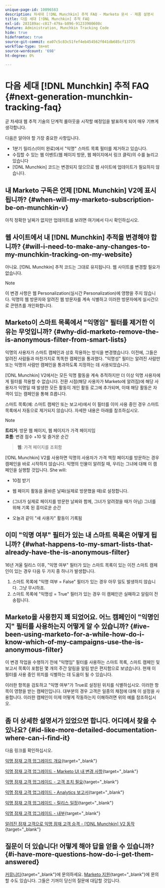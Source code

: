```yaml
---
unique-page-id: 10096583
description: 차세대 [!DNL Munchkin] 추적 FAQ - Marketo 문서 - 제품 설명서
title: 다음 세대 [!DNL Munchkin] 추적 FAQ
exl-id: 283189ac-c817-479a-b896-91233980608c
feature: Administration, Munchkin Tracking Code
hide: true
hidefromtoc: true
source-git-commit: ea07c5c83c51fef4eb454562f041db685cf13775
workflow-type: tm+mt
source-wordcount: '698'
ht-degree: 0%

---
```


# 다음 세대 [!DNL Munchkin] 추적 FAQ {#next-generation-munchkin-tracking-faq}

곧 차세대 웹 추적 기술의 단계적 롤아웃을 시작할 예정임을 발표하게 되어 매우 기쁘게 생각합니다.

다음은 알아야 할 가장 중요한 사항입니다.

* 1분기 릴리스(이미 완료)에서 &quot;익명&quot; 스마트 목록 필터를 제거하고 있습니다.
* 수집할 수 있는 웹 이벤트(웹 페이지 방문, 웹 페이지에서 링크 클릭)의 수를 늘리고 있습니다
* [!DNL Munchkin] 코드는 변경되지 않으므로 웹 사이트에 업데이트가 필요하지 않습니다.

## 내 Marketo 구독은 언제 [!DNL Munchkin] V2에 표시됩니까? {#when-will-my-marketo-subscription-be-on-munchkin-v}

아직 정확한 날짜가 없지만 업데이트를 보려면 여기에서 다시 확인하십시오.

## 웹 사이트에서 내 [!DNL Munchkin] 추적을 변경해야 합니까? {#will-i-need-to-make-any-changes-to-my-munchkin-tracking-on-my-website}

아니요. [!DNL Munchkin] 추적 코드는 그대로 유지됩니다. 웹 사이트를 변경할 필요가 없습니다.

>[!NOTE]
>
>이 변경 사항은 웹 Personalization(실시간 Personalization)에 영향을 주지 않습니다. 익명의 웹 방문자와 알려진 웹 방문자를 계속 식별하고 이러한 방문자에게 실시간으로 콘텐츠를 개인화합니다.

## Marketo이 스마트 목록에서 &quot;익명임&quot; 필터를 제거한 이유는 무엇입니까? {#why-did-marketo-remove-the-is-anonymous-filter-from-smart-lists}

익명의 사용자가 스마트 캠페인과 상호 작용하는 방식을 변경했습니다. 이전에, 그들은 알려진 사람들과 마찬가지로 똑똑한 캠페인을 통과했다. &quot;익명성&quot; 필터는 알려진 사람만 또는 익명의 사람만 캠페인을 통과하도록 지정하는 데 사용되었습니다.

[!DNL Munchkin] V2에서는 모든 익명 활동을 계속 추적하지만 더 이상 익명 사용자에게 필터를 적용할 수 없습니다. 전환 시점(해당 사용자가 Marketo에 알려짐)에 해당 사용자가 익명일 때 발생한 모든 활동이 개인 활동 로그에 추가되며, 이때 해당 활동은 자격이 있는 캠페인을 통해 흐릅니다.

스마트 목록(예: 스마트 캠페인 또는 보고서)에서 이 필터를 이미 사용 중인 경우 스마트 목록에서 자동으로 제거되지 않습니다. 자세한 내용은 아래를 참조하십시오.

>[!NOTE]
>
>**트리거**: 방문 웹 페이지, 웹 페이지가 가격 페이지임\
>**흐름**: 변경 점수 +10 및 즐거운 순간
>>**웹**: 가격 페이지를 조회함
>
>[!DNL Munchkin] V2를 사용하면 익명의 사용자가 가격 책정 페이지를 방문하는 경우 캠페인을 바로 시작하지 않습니다. 익명의 인물이 알려질 때, 우리는 그녀에 대해 이 캠페인을 실행할 것입니다. She will:
>
>* 10점 받기
>
>* 웹 페이지 활동을 올바른 날짜(실제로 방문했을 때)로 설정합니다.
>
>* (그녀가 실제로 페이지를 방문한 날짜와 함께, 그녀가 알려졌을 때가 아님) 그녀를 위해 기록 된 흥미로운 순간
>
>* 오늘과 같이 &quot;새 사용자&quot; 활동이 기록됨

## 이미 &quot;익명 여부&quot; 필터가 있는 내 스마트 목록은 어떻게 됩니까? {#what-happens-to-my-smart-lists-that-already-have-the-is-anonymous-filter}

16년 겨울 릴리스 이후, &quot;익명 여부&quot; 필터가 있는 스마트 목록이 있는 이전 스마트 캠페인이 있는 경우 다음 두 가지 중 하나가 발생합니다.

1. 스마트 목록에 &quot;익명 여부 = False&quot; 필터가 있는 경우 아무 일도 발생하지 않습니다. 그냥 무시하죠.
1. 스마트 목록에 &quot;익명성 = True&quot; 필터가 있는 경우 이 캠페인은 실패하고 알림이 전송됩니다.

## Marketo을 사용한지 꽤 되었어요. 어느 캠페인이 &quot;익명인지&quot; 필터를 사용하는지 어떻게 알 수 있습니까? {#ive-been-using-marketo-for-a-while-how-do-i-know-which-of-my-campaigns-use-the-is-anonymous-filter}

이 변경 작업을 수행하기 전에 &quot;익명임&quot; 필터를 사용하는 스마트 목록, 스마트 캠페인 및 보고서 목록이 포함된 몇 개의 주간 알림을 알림 받은 편지함으로 보냈습니다. 현재 이 필터를 사용 중인 위치를 식별하는 데 도움이 될 수 있습니다.

이러한 항목을 검토하고 &quot;익명 여부&quot;가 True로 설정된 위치를 식별하십시오. 이러한 항목이 영향을 받는 캠페인입니다. 대부분의 경우 고객은 일종의 채점에 대해 이 설정을 사용합니다. 이러한 캠페인이 이제 어떻게 작동하는지 이해하려면 위의 예를 참조하십시오.

## 좀 더 상세한 설명서가 있었으면 합니다. 어디에서 찾을 수 있나요? {#id-like-more-detailed-documentation-where-can-i-find-it}

다음 링크를 확인하십시오.

[익명 잠재 고객 업그레이드 개요](https://nation.marketo.com/docs/DOC-2937){target="_blank"}

[익명 잠재 고객 업그레이드 - Marketo UI 내 변경 사항](https://nation.marketo.com/docs/DOC-2938){target="_blank"}

[익명 잠재 고객 업그레이드 - 고객 조치 필요](https://nation.marketo.com/docs/DOC-2939){target="_blank"}

[익명 잠재 고객 업그레이드 - Analytics 보고서](https://nation.marketo.com/docs/DOC-2940){target="_blank"}

[익명 잠재 고객 업그레이드 - 릴리스 일정](https://nation.marketo.com/docs/DOC-2961){target="_blank"}

[익명 잠재 고객 업그레이드 - 내부](https://nation.marketo.com/docs/DOC-2962){target="_blank"}

[알려진 잠재 고객으로 익명 잠재 고객 승격 - [!DNL Munchkin] V2 동작](https://nation.marketo.com/docs/DOC-2963){target="_blank"}

## 질문이 더 있습니다! 어떻게 해야 답을 얻을 수 있습니까? {#i-have-more-questions-how-do-i-get-them-answered}

[커뮤니티](https://nation.marketo.com/){target="_blank"}에 문의하세요. [Marketo 지원](https://nation.marketo.com/t5/Support/ct-p/Support){target="_blank"}에 문의할 수도 있습니다. 그들은 기꺼이 당신의 질문에 대답할 것입니다.
